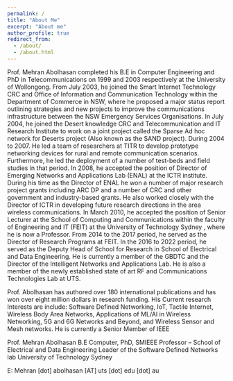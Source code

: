 ```yaml
---
permalink: /
title: "About Me"
excerpt: "About me"
author_profile: true
redirect_from: 
  - /about/
  - /about.html
---
```


Prof. Mehran Abolhasan completed his B.E in Computer Engineering and PhD in Telecommunications on 1999 and 2003 respectively at the University of Wollongong. From July 2003, he joined the Smart Internet Technology CRC and Office of Information and Communication Technology within the Department of Commerce in NSW, where he proposed a major status report outlining strategies and new projects to improve the communications infrastructure between the NSW Emergency Services Organisations. In July 2004, he joined the Desert knowledge CRC and Telecommunication and IT Research Institute to work on a joint project called the Sparse Ad hoc network for Deserts project (Also known as the SAND project). During 2004 to 2007. He led a team of researchers at TITR to develop prototype networking devices for rural and remote communication scenarios. Furthermore, he led the deployment of a number of test-beds and field studies in that period. In 2008, he accepted the position of Director of Emerging Networks and Applications Lab (ENAL) at the ICTR institute. During his time as the Director of ENAL he won a number of major research project grants including ARC DP  and a number of CRC and other government and industry-based grants. He also worked closely with the Director of ICTR in developing future research directions in the area wireless communications. In March 2010, he accepted the position of Senior Lecturer at the School of Computing and Communications within the faculty of Engineering and IT (FEIT) at the University of Technology Sydney , where he is now a Professor. From 2014 to the 2017 period, he served as the Director of Research Programs at FEIT.  In the 2016 to 2022 period, he served as the Deputy Head of School for Research in School of Electrical and Data Engineering. He is currently a member of the GBDTC and the Director of the Intelligent Networks and Applications Lab. He is also a member of the newly established state of art RF and Communications Technologies Lab at UTS.

Prof. Abolhasan has authored over 180 international publications and has won over eight million dollars in research funding. His Current research Interests are include: Software Defined Networking, IoT, Tactile Internet, Wireless Body Area Networks, Applications of ML/AI in Wireless Networking, 5G and 6G Networks and Beyond, and Wireless Sensor and Mesh networks. He is currently a Senior Member of IEEE


Prof. Mehran Abolhasan
B.E Computer, PhD, SMIEEE
Professor – School of Electrical and Data Engineering
Leader of the Software Defined Networks lab
University of Technology Sydney


E: Mehran [dot] abolhasan [AT] uts [dot] edu [dot] au
